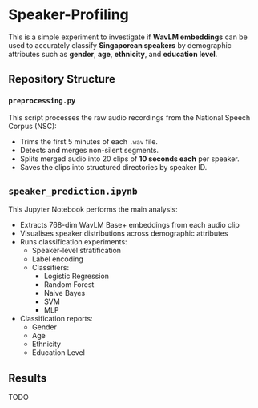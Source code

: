 # Speaker-Profiling
This is a simple experiment to investigate if **WavLM embeddings** can be used to accurately classify **Singaporean speakers** by demographic attributes such as **gender**, **age**, **ethnicity**, and **education level**. 

## Repository Structure

### `preprocessing.py`
This script processes the raw audio recordings from the National Speech Corpus (NSC):
- Trims the first 5 minutes of each `.wav` file.
- Detects and merges non-silent segments.
- Splits merged audio into 20 clips of **10 seconds each** per speaker.
- Saves the clips into structured directories by speaker ID.

## `speaker_prediction.ipynb`
This  Jupyter Notebook performs the main analysis:
- Extracts 768-dim WavLM Base+ embeddings from each audio clip
- Visualises speaker distributions across demographic attributes
- Runs classification experiments:
    - Speaker-level stratification
    - Label encoding
    - Classifiers:
        - Logistic Regression
        - Random Forest
        - Naive Bayes
        - SVM
        - MLP
- Classification reports:
    - Gender
    - Age
    - Ethnicity
    - Education Level

## Results
TODO